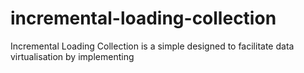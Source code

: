 # incremental-loading-collection
Incremental Loading Collection is a simple designed to facilitate data virtualisation by implementing
